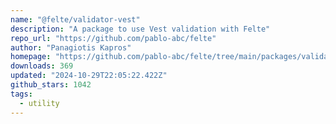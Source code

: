 ```yaml
---
name: "@felte/validator-vest"
description: "A package to use Vest validation with Felte"
repo_url: "https://github.com/pablo-abc/felte"
author: "Panagiotis Kapros"
homepage: "https://github.com/pablo-abc/felte/tree/main/packages/validator-vest"
downloads: 369
updated: "2024-10-29T22:05:22.422Z"
github_stars: 1042
tags: 
  - utility
---
```

